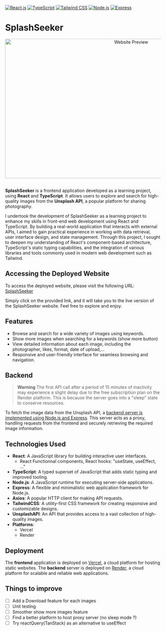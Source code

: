 [![React.js](https://img.shields.io/badge/React-20232A?style=for-the-badge&logo=react&logoColor=61DAFB)](https://reactjs.org/)
[![TypeScript](https://img.shields.io/badge/TypeScript-3178C6?style=for-the-badge&logo=typescript&logoColor=white)](https://www.typescriptlang.org/)
[![Tailwind CSS](https://img.shields.io/badge/Tailwind%20CSS-38B2AC?style=for-the-badge&logo=tailwind-css&logoColor=white)](https://tailwindcss.com/)
[![Node.js](https://img.shields.io/badge/Node.js-339933?style=for-the-badge&logo=node.js&logoColor=white)](https://nodejs.org/)
[![Express](https://img.shields.io/badge/Express-000000?style=for-the-badge&logo=express&logoColor=white)](https://expressjs.com/)


# SplashSeeker

<div align="center">
  <a href="https://splashseeker.vercel.app">
    <img src="https://i.imgur.com/FdGhQFP.png" alt="Website Preview" width="800" height="450">
  </a>
 </div>
 
 <br/>

**SplashSeeker** is a frontend application developed as a learning project, using **React** and **TypeScript**. It allows users to explore and search for high-quality images from the **Unsplash API**, a popular platform for sharing photography.


I undertook the development of SplashSeeker as a learning project to enhance my skills in front-end web development using React and TypeScript. By building a real-world application that interacts with external APIs, I aimed to gain practical experience in working with data retrieval, user interface design, and state management. Through this project, I sought to deepen my understanding of React's component-based architecture, TypeScript's static typing capabilities, and the integration of various libraries and tools commonly used in modern web development such as Tailwind.

## Accessing the Deployed Website

To access the deployed website, please visit the following URL: [SplashSeeker](https://splashseeker.vercel.app/)

Simply click on the provided link, and it will take you to the live version of the SplashSeeker website. Feel free to explore and enjoy.

## Features

- Browse and search for a wide variety of images using keywords.
- Show more images when searching for a keywords (show more button)
- View detailed information about each image, including the photographer, likes, format, date of upload,...
- Responsive and user-friendly interface for seamless browsing and navigation.

## Backend
> **Warning**
> The first API call after a period of 15 minutes of inactivity may experience a slight delay due to the free subscription plan on the Render platform. This is because the server goes into a "sleep" state to conserve resources.

To fetch the image data from the Unsplash API, a [backend server is implemented using Node.js and Express](https://github.com/MassimoTascone/splashseeker-server). This server acts as a proxy, handling requests from the frontend and securely retrieving the required image information.

## Technologies Used

- **React**: A JavaScript library for building interactive user interfaces.
  - React Functionnal components, React hooks: "useState, useEffect, ..."
- **TypeScript**: A typed superset of JavaScript that adds static typing and improved tooling.
- **Node.js**: A JavaScript runtime for executing server-side applications.
- **Express**: A flexible and minimalistic web application framework for Node.js.
- **Axios**: A popular HTTP client for making API requests.
- **TailwindCSS**: A utility-first CSS framework for creating responsive and customizable designs.
- **UnsplashAPI**: An API that provides access to a vast collection of high-quality images.
- **Platforms**: 
  - Vercel
  - Render

## Deployment

The **frontend** application is deployed on [Vercel](https://vercel.com/), a cloud platform for hosting static websites. The **backend** server is deployed on [Render](https://render.com/), a cloud platform for scalable and reliable web applications.
## Things to improve

- [ ] Add a Download feature for each images
- [ ] Unit testing 
- [ ] Smoother show more images feature
- [ ] Find a better platform to host proxy server (no sleep mode ?)
- [ ] Try reactQuery(TanStack) as an alternative to useEffect
